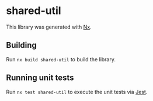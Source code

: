 # shared-util

This library was generated with [Nx](https://nx.dev).

## Building

Run `nx build shared-util` to build the library.

## Running unit tests

Run `nx test shared-util` to execute the unit tests via [Jest](https://jestjs.io).
